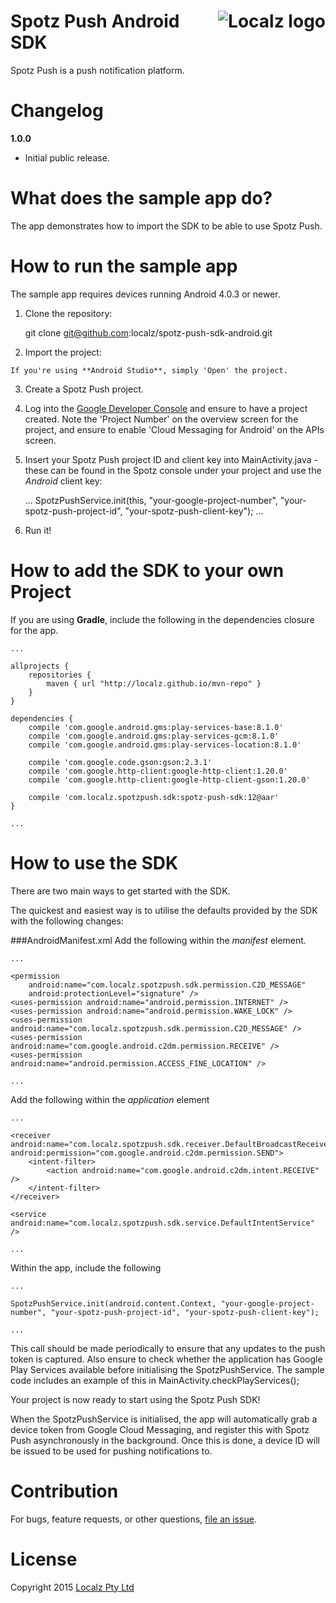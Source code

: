 <a href="http://www.localz.co/"><img alt="Localz logo" align="right" src="http://localz.com/wp-content/uploads/2015/02/localz_logo.png" /></a> Spotz Push Android SDK
=================

Spotz Push is a push notification platform.

Changelog
=========

**1.0.0**	
* Initial public release.

What does the sample app do?
============================

The app demonstrates how to import the SDK to be able to use Spotz Push.

How to run the sample app
=========================

The sample app requires devices running Android 4.0.3 or newer.

  1. Clone the repository:
  
        git clone git@github.com:localz/spotz-push-sdk-android.git

  2. Import the project:
    
    If you're using **Android Studio**, simply 'Open' the project.
    
  3. Create a Spotz Push project.

  4. Log into the [Google Developer Console](https://console.developers.google.com/project) and ensure to have a project created. Note the 'Project Number' on the overview screen for the project, and ensure to enable 'Cloud Messaging for Android' on the APIs screen.
    
  5. Insert your Spotz Push project ID and client key into MainActivity.java - these can be found in the Spotz console under your project and use the *Android* client key:

        ...
        SpotzPushService.init(this, "your-google-project-number", "your-spotz-push-project-id", "your-spotz-push-client-key");
        ...

  5. Run it!


How to add the SDK to your own Project
======================================

If you are using **Gradle**, include the following in the dependencies closure for the app.

    ...

    allprojects {
        repositories {
            maven { url "http://localz.github.io/mvn-repo" }
        }
    }

    dependencies {
        compile 'com.google.android.gms:play-services-base:8.1.0'
        compile 'com.google.android.gms:play-services-gcm:8.1.0'
        compile 'com.google.android.gms:play-services-location:8.1.0'

        compile 'com.google.code.gson:gson:2.3.1'
        compile 'com.google.http-client:google-http-client:1.20.0'
        compile 'com.google.http-client:google-http-client-gson:1.20.0'
        
        compile 'com.localz.spotzpush.sdk:spotz-push-sdk:12@aar'
    }
    
    ...

How to use the SDK
==================

There are two main ways to get started with the SDK.

The quickest and easiest way is to utilise the defaults provided by the SDK with the following changes:

###AndroidManifest.xml
Add the following within the *manifest* element.

    ...
    
    <permission
        android:name="com.localz.spotzpush.sdk.permission.C2D_MESSAGE"
        android:protectionLevel="signature" />
    <uses-permission android:name="android.permission.INTERNET" />
    <uses-permission android:name="android.permission.WAKE_LOCK" />
    <uses-permission android:name="com.localz.spotzpush.sdk.permission.C2D_MESSAGE" />
    <uses-permission android:name="com.google.android.c2dm.permission.RECEIVE" />
    <uses-permission android:name="android.permission.ACCESS_FINE_LOCATION" />
    
    ...

Add the following within the *application* element

    ...
    
    <receiver android:name="com.localz.spotzpush.sdk.receiver.DefaultBroadcastReceiver" android:permission="com.google.android.c2dm.permission.SEND">
        <intent-filter>
            <action android:name="com.google.android.c2dm.intent.RECEIVE" />
        </intent-filter>
    </receiver>

    <service android:name="com.localz.spotzpush.sdk.service.DefaultIntentService" />
    
    ...

Within the app, include the following

    ...
    
    SpotzPushService.init(android.content.Context, "your-google-project-number", "your-spotz-push-project-id", "your-spotz-push-client-key");

    ...

This call should be made periodically to ensure that any updates to the push token is captured. Also ensure to check whether the application has Google Play Services available before initialising the SpotzPushService. The sample code includes an example of this in MainActivity.checkPlayServices();

Your project is now ready to start using the Spotz Push SDK!

When the SpotzPushService is initialised, the app will automatically grab a device token from Google Cloud Messaging, and register this with Spotz Push asynchronously in the background. Once this is done, a device ID will be issued to be used for pushing notifications to.

Contribution
============

For bugs, feature requests, or other questions, [file an issue](https://github.com/localz/spotz-push-sdk-android/issues/new).

License
=======

Copyright 2015 [Localz Pty Ltd](http://www.localz.com/)
